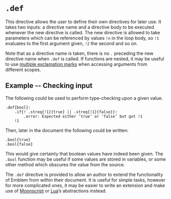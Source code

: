 # `.def`

This directive allows the user to define their own directives for later use.
It takes two inputs: a directive name and a directive body to be executed whenever the new directive is called.
The new directive is allowed to take parameters which can be referenced by values `!n` in the loop body, so `!1` evaluates to the first argument given, `!2` the second and so on.

Note that as a directive name is taken, there is no `.` preceding the new directive name when `.def` is called.
If functions are nested, it may be useful to use [multiple exclamation marks][get-var] when accessing arguments from different scopes.

## Example -- Checking input

The following could be used to perform type-checking upon a given value.
```emblem
.def{bool}:
	.if{! .streq{!1}{true} || .streq{!1}{false}}:
		.error: Expected either ‘true’ or ‘false’ but got !1
	!1
```

Then, later in the document the following could be written:

```emblem
.bool{true}
.bool{false}
```

This would give certainty that boolean values have indeed been given.
The `.bool` function may be useful if some values are stored in variables, or some other method which obscures the value from the source.

The `.def` directive is provided to allow an author to extend the functionality of Emblem from within their document.
It is useful for simple tasks, however for more complicated ones, it may be easier to write an extension and make use of [Moonscript][moonscript] or [Lua][lua]’s abstractions instead.

[get-var]: get-var.md
[lua]: https://www.lua.org
[moonscript]: https://moonscript.org
